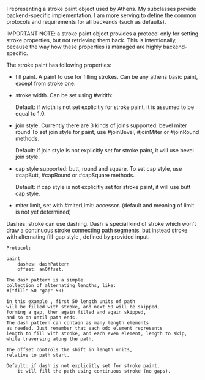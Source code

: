 I representing a stroke paint object used by Athens.My subclasses provide backend-specific implementation.I am more serving to define the common protocols andrequirements for all backends (such as defaults).IMPORTANT NOTE: a stroke paint object provides a protocol only for setting stroke properties, but not retrieving them back.This is intentionally, because the way how these properties ismanaged are highly backend-specific. The stroke paint has following properties: - fill paint. A paint to use for filling strokes.	Can be any athens basic paint, except from stroke one. - stroke width. Can be set using #width:	Default: if width is not set explicitly for stroke paint,		it is assumed to be equal to 1.0.		 - join style. 		Currently there are 3 kinds of joins supported:			bevel			miter			round		To set join style for paint, use 			#joinBevel, #joinMiter or #joinRound methods.	Default: if join style is not explicitly set for stroke paint,		it will use bevel join style. - cap style		supported: butt, round and square.		To set cap style, use			#capButt, #capRound or #capSquare methods.	Default: if cap style is not explicitly set for stroke paint,		it will use butt cap style. - miter limit, set with #miterLimit: accessor.	(default and meaning of limit is not yet determined)Dashes: 	stroke can use dashing. 	Dash is special kind of stroke which won't draw a continuous	stroke connecting path segments, but instead stroke with	alternating fill-gap style , defined by provided input.		Protocol:		paint 		dashes: dashPattern 		offset: anOffset.			The dash pattern is a simple 	collection of alternating lengths, like: 	#("fill" 50 "gap" 50) 		in this example , first 50 length units of path	will be filled with stroke, and next 50 will be skipped,	forming a gap, then again filled and again skipped,	and so on until path ends.	The dash pattern can contain as many length elements	as needed. Just remember that each odd element represents	length to fill with stroke, and each even element, length to skip,	while traversing along the path.		The offset controls the shift in length units, 	relative to path start.		Default: if dash is not explicitly set for stroke paint,		it will fill the path using continuous stroke (no gaps). 